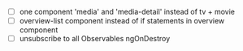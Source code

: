 - [ ] one component 'media' and 'media-detail' instead of tv + movie
- [ ] overview-list component instead of if statements in overview component
- [ ] unsubscribe to all Observables ngOnDestroy
